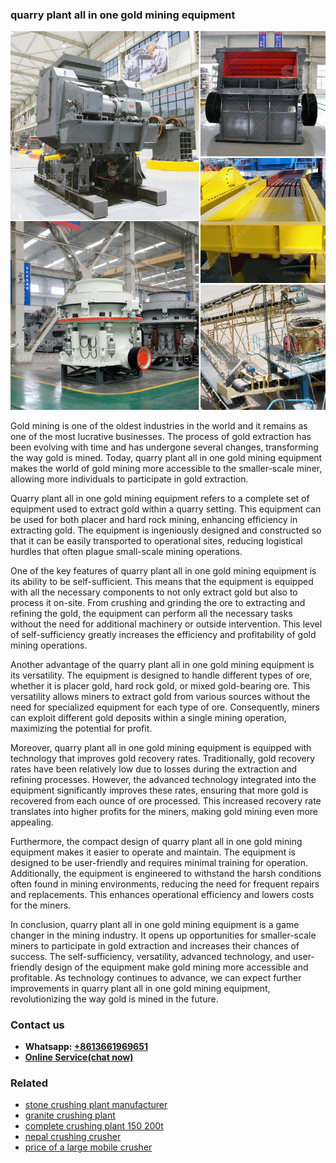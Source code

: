 <h3>quarry plant all in one gold mining equipment</h3><img src='1708498236.jpg' alt=''><p>Gold mining is one of the oldest industries in the world and it remains as one of the most lucrative businesses. The process of gold extraction has been evolving with time and has undergone several changes, transforming the way gold is mined. Today, quarry plant all in one gold mining equipment makes the world of gold mining more accessible to the smaller-scale miner, allowing more individuals to participate in gold extraction.</p><p>Quarry plant all in one gold mining equipment refers to a complete set of equipment used to extract gold within a quarry setting. This equipment can be used for both placer and hard rock mining, enhancing efficiency in extracting gold. The equipment is ingeniously designed and constructed so that it can be easily transported to operational sites, reducing logistical hurdles that often plague small-scale mining operations.</p><p>One of the key features of quarry plant all in one gold mining equipment is its ability to be self-sufficient. This means that the equipment is equipped with all the necessary components to not only extract gold but also to process it on-site. From crushing and grinding the ore to extracting and refining the gold, the equipment can perform all the necessary tasks without the need for additional machinery or outside intervention. This level of self-sufficiency greatly increases the efficiency and profitability of gold mining operations.</p><p>Another advantage of the quarry plant all in one gold mining equipment is its versatility. The equipment is designed to handle different types of ore, whether it is placer gold, hard rock gold, or mixed gold-bearing ore. This versatility allows miners to extract gold from various sources without the need for specialized equipment for each type of ore. Consequently, miners can exploit different gold deposits within a single mining operation, maximizing the potential for profit.</p><p>Moreover, quarry plant all in one gold mining equipment is equipped with technology that improves gold recovery rates. Traditionally, gold recovery rates have been relatively low due to losses during the extraction and refining processes. However, the advanced technology integrated into the equipment significantly improves these rates, ensuring that more gold is recovered from each ounce of ore processed. This increased recovery rate translates into higher profits for the miners, making gold mining even more appealing.</p><p>Furthermore, the compact design of quarry plant all in one gold mining equipment makes it easier to operate and maintain. The equipment is designed to be user-friendly and requires minimal training for operation. Additionally, the equipment is engineered to withstand the harsh conditions often found in mining environments, reducing the need for frequent repairs and replacements. This enhances operational efficiency and lowers costs for the miners.</p><p>In conclusion, quarry plant all in one gold mining equipment is a game changer in the mining industry. It opens up opportunities for smaller-scale miners to participate in gold extraction and increases their chances of success. The self-sufficiency, versatility, advanced technology, and user-friendly design of the equipment make gold mining more accessible and profitable. As technology continues to advance, we can expect further improvements in quarry plant all in one gold mining equipment, revolutionizing the way gold is mined in the future.</p><h3>Contact us</h3><ul><li><strong>Whatsapp:&nbsp;<a href="https://wa.me/8613661969651">+8613661969651</a></strong></li><li><a href="https://swt.shibang-china.com/?git&amp;zhl&amp;quarry plant all in one gold mining equipment"><strong>Online Service(chat now)</strong></a></li></ul><h3>Related</h3><ul><li><a href='stone crushing plant manufacturer.md'>stone crushing plant manufacturer</a></li><li><a href='granite crushing plant.md'>granite crushing plant</a></li><li><a href='complete crushing plant 150 200t.md'>complete crushing plant 150 200t</a></li><li><a href='nepal crushing crusher.md'>nepal crushing crusher</a></li><li><a href='price of a large mobile crusher.md'>price of a large mobile crusher</a></li></ul>